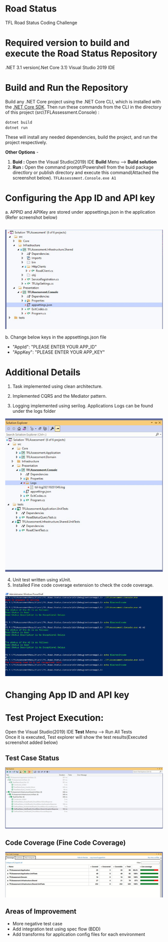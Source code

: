 # Road Status
TFL Road Status Coding Challenge

# Required version to build and execute the Road Status Repository
  .NET 3.1 version(.Net Core 3.1)
  Visual Studio 2019 IDE

# Build and Run the Repository
Build any .NET Core project using the .NET Core CLI, which is installed with the [.NET Core SDK](https://dotnet.microsoft.com/download). Then run these commands from the CLI in the directory of this project (src\TFLAssessment.Console) :<br />

``dotnet build``<br />
``dotnet run``<br />

These will install any needed dependencies, build the project, and run the project respectively.  

**Other Options** - 

1) **Buid :** Open the Visual Studio(2019) IDE **Build**  Menu --> **Build solution**
2) **Run :** Open the command prompt/Powershell from the buid package directlory or publish directory and execute this command(Attached the screenshot below). ``TFLAssessment.Console.exe A1``

# Configuring the App ID and API key

a.	APPID and APIKey are stored under appsettings.json in the application (Refer screenshot below)

​	<img src=".\resources\img\Appsettings.JPG"/>

b.	Change below keys in the appsettings.json file <br />
* "AppId": "PLEASE ENTER YOUR APP_ID"<br />
* "AppKey": "PLEASE ENTER YOUR APP_KEY"

# Additional Details

1. Task implemented using clean architecture.

2. Implemented CQRS and the Mediator pattern.

3. Logging implemented using serilog. Applications Logs can be found under the logs folder

 <img src=".\resources\img\logs.JPG"/>

4. Unit test written using xUnit.
5. Installed Fine code coverage extension to check the code coverage.

<img src=".\resources\img\OutputConsole.JPG"/>



# Changing App ID and API key

# Test Project Execution:

Open the Visual Studio(2019) IDE **Test**  Menu --> Run All Tests<br />
Once it is executed, Test explorer will show the test results(Executed screenshot added below) 

## Test Case Status

<img src=".\resources\img\TestResults.JPG"/>

## Code Coverage (Fine Code Coverage)
<img src=".\resources\img\CodeCoverage.JPG"/>



## Areas of  Improvement

* More negative test case
* Add integration test using spec flow (BDD)
* Add transforms for application config files for each environment

